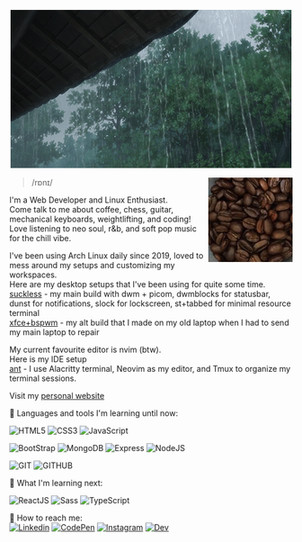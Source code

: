 <p align="center">
<picture>
<img max-width="50%" height="auto" src="./.github/raining.gif">
</picture>
</p>

<picture>
<img align="right" src="./.github/coffee.jpg">
</picture>

> /rɒnɪ/

I'm a Web Developer and Linux Enthusiast. <br/>
Come talk to me about coffee, chess, guitar, mechanical keyboards, weightlifting, and coding! <br/>
Love listening to neo soul, r&b, and soft pop music for the chill vibe. <br/>

I've been using Arch Linux daily since 2019, loved to mess around my setups and customizing my workspaces. <br/>
Here are my desktop setups that I've been using for quite some time. <br/>
[suckless](https://www.github.com/ronylee11/suckless) - my main build with dwm + picom, dwmblocks for statusbar, dunst for notifications, slock for lockscreen, st+tabbed for minimal resource terminal <br/>
[xfce+bspwm](https://www.github.com/ronylee11/xfce-bspwm) - my alt build that I made on my old laptop when I had to send my main laptop to repair <br/>

My current favourite editor is nvim (btw).<br/>
Here is my IDE setup <br/>
[ant](https://www.github.com/ronylee11/ant) - I use Alacritty terminal, Neovim as my editor, and Tmux to organize my terminal sessions. <br/>

Visit my [personal website](https://rony.is-a.dev)

🧰 Languages and tools I'm learning until now: <br/>

<p>
<picture>
<source media="(prefers-color-scheme: light)" srcset="https://img.shields.io/static/v1?label=&message=HTML5&color=%23E34F26&style=for-the-badge&logo=html5&logoColor=whitesmoke"></source>
<source media="(prefers-color-scheme: dark)" srcset="https://img.shields.io/static/v1?label=&message=HTML5&color=%23E34F26&style=for-the-badge&logo=html5&logoColor=whitesmoke"></source>
<img src="https://img.shields.io/static/v1?label=&message=HTML5&color=%23E34F26&style=for-the-badge&logo=html5&logoColor=whitesmoke" alt="HTML5">
</picture>

<picture>
<source media="(prefers-color-scheme: light)" srcset="https://img.shields.io/static/v1?label=&message=CSS3&color=%231572B6&style=for-the-badge&logo=css3&logoColor=whitesmoke"></source>
<source media="(prefers-color-scheme: dark)" srcset="https://img.shields.io/static/v1?label=&message=CSS3&color=%231572B6&style=for-the-badge&logo=css3&logoColor=whitesmoke"></source>
<img src="https://img.shields.io/static/v1?label=&message=CSS3&color=%231572B6&style=for-the-badge&logo=css3&logoColor=whitesmoke" alt="CSS3">
</picture>

<picture>
<source media="(prefers-color-scheme: light)" srcset="https://img.shields.io/static/v1?label=&message=Javascript&color=%23F7DF1E&style=for-the-badge&logo=javascript&logoColor=grey"></source>
<source media="(prefers-color-scheme: dark)" srcset="https://img.shields.io/static/v1?label=&message=Javascript&color=%23F7DF1E&style=for-the-badge&logo=javascript&logoColor=grey"></source>
<img src="https://img.shields.io/static/v1?label=&message=Javascript&color=%23F7DF1E&style=for-the-badge&logo=javascript&logoColor=grey" alt="JavaScript">
</picture> <br/>
</p>

<p>
<picture>
<source media="(prefers-color-scheme: light)" srcset="https://img.shields.io/static/v1?label=&message=BOOTSTRAP&color=blueviolet&style=for-the-badge&logo=bootstrap&logoColor=whitesmoke"></source>
<source media="(prefers-color-scheme: dark)" srcset="https://img.shields.io/static/v1?label=&message=BOOTSTRAP&color=blueviolet&style=for-the-badge&logo=bootstrap&logoColor=whitesmoke"></source>
<img src="https://img.shields.io/static/v1?label=&message=BOOTSTRAP&color=blueviolet&style=for-the-badge&logo=bootstrap&logoColor=whitesmoke" alt="BootStrap">
</picture>
<picture>
<source media="(prefers-color-scheme: light)" srcset="https://img.shields.io/static/v1?label=&message=MONGODB&color=brightgreen&style=for-the-badge&logo=mongoDB&logoColor=whitesmoke"></source>
<source media="(prefers-color-scheme: dark)" srcset="https://img.shields.io/static/v1?label=&message=MONGODB&color=brightgreen&style=for-the-badge&logo=mongoDB&logoColor=whitesmoke"></source>
<img src="https://img.shields.io/static/v1?label=&message=MONGODB&color=brightgreen&style=for-the-badge&logo=mongoDB&logoColor=whitesmoke" alt="MongoDB">
</picture>
<picture>
<source media="(prefers-color-scheme: light)" srcset="https://img.shields.io/static/v1?label=&message=EXPRESS&color=grey&style=for-the-badge&logo=express&logoColor=whitesmoke"></source>
<source media="(prefers-color-scheme: dark)" srcset="https://img.shields.io/static/v1?label=&message=EXPRESS&color=grey&style=for-the-badge&logo=express&logoColor=whitesmoke"></source>
<img src="https://img.shields.io/static/v1?label=&message=EXPRESS&color=grey&style=for-the-badge&logo=express&logoColor=whitesmoke" alt="Express">
</picture>
<picture>
<source media="(prefers-color-scheme: light)" srcset="https://img.shields.io/static/v1?label=&message=NODE.JS&color=green&style=for-the-badge&logo=node.js&logoColor=whitesmoke"></source>
<source media="(prefers-color-scheme: dark)" srcset="https://img.shields.io/static/v1?label=&message=NODE.JS&color=green&style=for-the-badge&logo=node.js&logoColor=whitesmoke"></source>
<img src="https://img.shields.io/static/v1?label=&message=NODE.JS&color=green&style=for-the-badge&logo=node.js&logoColor=whitesmoke" alt="NodeJS">
</picture>
</p>

<p>
<picture>
<source media="(prefers-color-scheme: light)" srcset="https://img.shields.io/static/v1?label=&message=GIT&color=%23F05032&style=for-the-badge&logo=git&logoColor=whitesmoke"></source>
<source media="(prefers-color-scheme: dark)" srcset="https://img.shields.io/static/v1?label=&message=GIT&color=%23F05032&style=for-the-badge&logo=git&logoColor=whitesmoke"></source>
<img src="https://img.shields.io/static/v1?label=&message=GIT&color=%23F05032&style=for-the-badge&logo=git&logoColor=whitesmoke" alt="GIT">
</picture>
<picture>
<source media="(prefers-color-scheme: light)" srcset="https://img.shields.io/static/v1?label=&message=GITHUB&color=%23181717&style=for-the-badge&logo=github&logoColor=whitesmoke"></source>
<source media="(prefers-color-scheme: dark)" srcset="https://img.shields.io/static/v1?label=&message=GITHUB&color=%23181717&style=for-the-badge&logo=github&logoColor=whitesmoke"></source>
<img src="https://img.shields.io/static/v1?label=&message=GITHUB&color=%23181717&style=for-the-badge&logo=github&logoColor=whitesmoke" alt="GITHUB">
</picture>
</p>

📖 What I'm learning next: <br/>

<p>
<picture>
<source media="(prefers-color-scheme: light)" srcset="https://img.shields.io/static/v1?label=&message=REACT.JS&color=%2361DAFB&style=for-the-badge&logo=react&logoColor=grey"></source>
<source media="(prefers-color-scheme: dark)" srcset="https://img.shields.io/static/v1?label=&message=REACT.JS&color=%2361DAFB&style=for-the-badge&logo=react&logoColor=grey"></source>
<img src="https://img.shields.io/static/v1?label=&message=REACT.JS&color=%2361DAFB&style=for-the-badge&logo=react&logoColor=grey" alt="ReactJS">
</picture>
<picture>
<source media="(prefers-color-scheme: light)" srcset="https://img.shields.io/static/v1?label=&message=SASS&color=%23CC6699&style=for-the-badge&logo=sass&logoColor=whitesmoke"></source>
<source media="(prefers-color-scheme: dark)" srcset="https://img.shields.io/static/v1?label=&message=SASS&color=%23CC6699&style=for-the-badge&logo=sass&logoColor=whitesmoke"></source>
<img src="https://img.shields.io/static/v1?label=&message=SASS&color=%23CC6699&style=for-the-badge&logo=sass&logoColor=whitesmoke" alt="Sass">
</picture>
<picture>
<source media="(prefers-color-scheme: light)" srcset="https://img.shields.io/static/v1?label=&message=Typescript&color=%233178C6&style=for-the-badge&logo=typescript&logoColor=03256C"></source>
<source media="(prefers-color-scheme: dark)" srcset="https://img.shields.io/static/v1?label=&message=Typescript&color=%233178C6&style=for-the-badge&logo=typescript&logoColor=03256C"></source>
<img src="https://img.shields.io/static/v1?label=&message=Typescript&color=%233178C6&style=for-the-badge&logo=typescript&logoColor=03256C" alt="TypeScript">
</picture>
</p>

📱 How to reach me: <br/>
[![Linkedin](https://img.shields.io/static/v1?label=&message=Linkedin&color=0A66C2&style=for-the-badge&logo=linkedin&logoColor=whitesmoke)](https://www.linkedin.com/in/rony-lee-8700271b4/)
[![CodePen](https://img.shields.io/static/v1?label=&message=Codepen&color=%23000000&style=for-the-badge&logo=codepen&logoColor=whitesmoke)](https://codepen.io/ronylee)
[![Instagram](https://img.shields.io/static/v1?label=&message=Instagram&color=lightpink&style=for-the-badge&logo=instagram&logoColor=black)](https://www.instagram.com/rongyil33/)
[![Dev](https://img.shields.io/static/v1?label=&message=DEV&color=%230A0A0A&style=for-the-badge&logo=dev.to)](https://dev.to/ronylee11)
